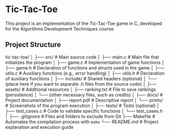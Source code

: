 # Tic-Tac-Toe

This project is an implementation of the Tic-Tac-Toe game in C, developed for the Algorithms Development Techniques course.

## Project Structure
tic-tac-toe/
│
├── src/                     # Main source code
│   ├── main.c               # Main file that initializes the program
│   ├── game.c               # Implementation of game functions
│   ├── game.h               # Declaration of functions and structs used in the game
│   ├── utils.c              # Auxiliary functions (e.g., error handling)
│   ├── utils.h              # Declaration of auxiliary functions
│
├── include/                 # Shared headers (optional)
│   └── (place here if you want to separate .h files from the source code)
│
├── assets/                  # Additional resources
│   ├── ranking.txt          # File to save rankings (persistence)
│   └── (other necessary files, such as credits)
│
├── docs/                    # Project documentation
│   ├── report.pdf           # Descriptive report
│   └── prints/              # Screenshots of the program execution
│
├── tests/                   # Tests (optional)
│   ├── test_cases.c         # Code to validate specific functions
│   └── test_cases.h
│
├── .gitignore               # Files and folders to exclude from Git
├── Makefile                 # Automates the compilation process with `make`
└── README.md                # Project explanation and execution guide
